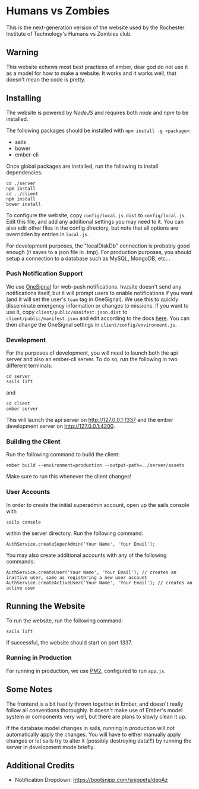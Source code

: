 # Humans vs Zombies

This is the next-generation version of the website used by the Rochester
Institute of Technology's Humans vs Zombies club.

## Warning

This website echews most best practices of ember, dear god do not use it as a model for how to make a website. It works and it works well, that doesn't mean the code is pretty.

## Installing

The website is powered by _NodeJS_ and requires both _node_ and _npm_ to be
installed.

The following packages should be installed with `npm install -g <package>`:

  - sails
  - bower
  - ember-cli

Once global packages are installed, run the following to install dependencies:

    cd ./server
    npm install
    cd ../client
    npm install
    bower install

To configure the website, copy `config/local.js.dist` to `config/local.js`.
Edit this file, and add any additional settings you may need to it. You can
also edit other files in the config directory, but note that all options
are overridden by entries in `local.js`.

For development purposes, the "localDiskDb" connection is probably good
enough (it saves to a json file in .tmp). For production purposes, you should
setup a connection to a database such as MySQL, MongoDB, etc...

### Push Notification Support

We use [OneSignal](https://onesignal.com/) for web-push notifications. hvzsite doesn't send any notifications itself,
but it will prompt users to enable notifications if you want (and it will set the user's `team` tag in OneSignal).
We use this to quickly disseminate emergency information or changes to missions. If you want to use it, copy
`client/public/manifest.json.dist` to `client/public/manifest.json` and edit according to the docs
[here](https://documentation.onesignal.com/docs/web-push-setup). You can then change the OneSignal settings in
`client/config/environment.js`.

### Development

For the purposes of development, you will need to launch both the api server and also an ember-cli server. To do so,
run the following in two different terminals:

    cd server
    sails lift
    
and

    cd client
    ember server
    
This will launch the api server on http://127.0.0.1:1337 and the ember development server on http://127.0.0.1:4200.

### Building the Client

Run the following command to build the client:

    ember build --environment=production --output-path=../server/assets

Make sure to run this whenever the client changes!

### User Accounts

In order to create the initial superadmin account, open up the sails console with

    sails console
    
within the server directory. Run the following command:

    AuthService.createSuperAdmin('Your Name', 'Your Email');

You may also create additional accounts with any of the following commands:

    AuthService.createUser('Your Name', 'Your Email'); // creates an inactive user, same as registering a new user account
    AuthService.createActiveUser('Your Name', 'Your Email'); // creates an active user

## Running the Website

To run the website, run the following command:

    sails lift

If successful, the website should start on port 1337.

### Running in Production

For running in production, we use [PM2](http://pm2.keymetrics.io/), configured
to run `app.js`.

## Some Notes

The frontend is a bit hastily thrown together in Ember, and doesn't really follow all conventions thoroughly. It doesn't
make use of Ember's model system or components very well, but there are plans to slowly clean it up.

If the database model changes in sails, running in production will _not_ automatically apply the changes. You will have
to either manually apply changes or let sails try to alter it (possibly destroying data!!!) by running the server
in development mode briefly.

## Additional Credits

* Notification Dropdown: https://bootsnipp.com/snippets/depAz